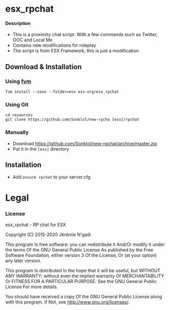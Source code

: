 # esx_rpchat

#### Description
- This is a proximity chat script. With a few commands such as Twitter, OOC and Local Me
- Contains new modifications for roleplay
- The script is from ESX Framework, this is just a modification 

## Download & Installation

### Using [fvm](https://github.com/qlaffont/fvm-installer)
```
fvm install --save --folder=esx esx-org/esx_rpchat
```

### Using Git
```
cd resources
git clone https://github.com/Sonklol/new-rpcha [esx]/rpchat
```

### Manually
- Download https://github.com/Sonklol/new-rpchat/archive/master.zip
- Put it in the `[esx]` directory

## Installation
- Add `ensure rpchat` to your server.cfg

# Legal
### License
esx_rpchat - RP chat for ESX

Copyright (C) 2015-2020 Jérémie N'gadi

This program Is free software: you can redistribute it And/Or modify it under the terms Of the GNU General Public License As published by the Free Software Foundation, either version 3 Of the License, Or (at your option) any later version.

This program Is distributed In the hope that it will be useful, but WITHOUT ANY WARRANTY; without even the implied warranty Of MERCHANTABILITY Or FITNESS FOR A PARTICULAR PURPOSE. See the GNU General Public License For more details.

You should have received a copy Of the GNU General Public License along with this program. If Not, see http://www.gnu.org/licenses/.
